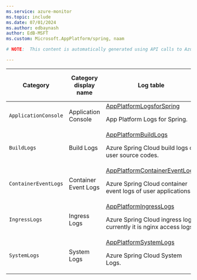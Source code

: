 ```yaml
---
ms.service: azure-monitor
ms.topic: include
ms.date: 07/01/2024
ms.author: edbaynash
author: EdB-MSFT
ms.custom: Microsoft.AppPlatform/spring, naam

# NOTE:  This content is automatically generated using API calls to Azure. Any edits made on these files will be overwritten in the next run of the script. 

---
```

  
  
|Category|Category display name| Log table| [Supports basic log plan](/azure/azure-monitor/logs/basic-logs-configure?tabs=portal-1#compare-the-basic-and-analytics-log-data-plans)|[Supports ingestion-time transformation](/azure/azure-monitor/essentials/data-collection-transformations)| Example queries |Costs to export|
|---|---|---|---|---|---|---|
|`ApplicationConsole` |Application Console |[AppPlatformLogsforSpring](/azure/azure-monitor/reference/tables/appplatformlogsforspring)<p>App Platform Logs for Spring.|No|Yes|[Queries](/azure/azure-monitor/reference/queries/appplatformlogsforspring)|No |
|`BuildLogs` |Build Logs |[AppPlatformBuildLogs](/azure/azure-monitor/reference/tables/appplatformbuildlogs)<p>Azure Spring Cloud build logs of user source codes.|No|No||Yes |
|`ContainerEventLogs` |Container Event Logs |[AppPlatformContainerEventLogs](/azure/azure-monitor/reference/tables/appplatformcontainereventlogs)<p>Azure Spring Cloud container event logs of user applications.|No|No||Yes |
|`IngressLogs` |Ingress Logs |[AppPlatformIngressLogs](/azure/azure-monitor/reference/tables/appplatformingresslogs)<p>Azure Spring Cloud ingress logs, currently it is nginx access logs.|No|Yes||Yes |
|`SystemLogs` |System Logs |[AppPlatformSystemLogs](/azure/azure-monitor/reference/tables/appplatformsystemlogs)<p>Azure Spring Cloud System Logs.|No|Yes|[Queries](/azure/azure-monitor/reference/queries/appplatformsystemlogs)|No |